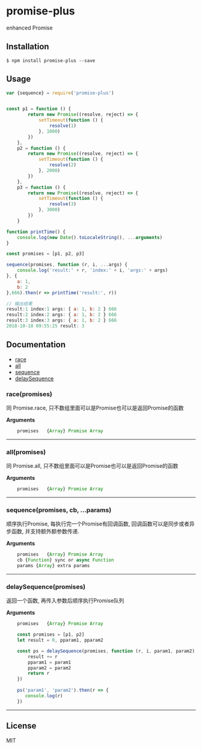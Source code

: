 # promise-plus

enhanced Promise


## Installation

    $ npm install promise-plus --save

## Usage

```javascript
var {sequence} = require('promise-plus')


const p1 = function () {
        return new Promise((resolve, reject) => {
            setTimeout(function () {
                resolve(1)
            }, 1000)
        })
    },
    p2 = function () {
        return new Promise((resolve, reject) => {
            setTimeout(function () {
                resolve(2)
            }, 2000)
        })
    },
    p3 = function () {
        return new Promise((resolve, reject) => {
            setTimeout(function () {
                resolve(3)
            }, 3000)
        })
    }

function printTime() {
    console.log(new Date().toLocaleString(), ...arguments)
}

const promises = [p1, p2, p3]

sequence(promises, function (r, i, ...args) {
    console.log('result:' + r, 'index:' + i, 'args:' + args)
}, {
    a: 1,
    b: 2
},666).then(r => printTime('result:', r))

// 输出结果
result:1 index:1 args: { a: 1, b: 2 } 666
result:2 index:2 args: { a: 1, b: 2 } 666
result:3 index:3 args: { a: 1, b: 2 } 666
2018-10-18 09:55:25 result: 3
```

## Documentation 
* [race](#race)   
* [all](#all)   
* [sequence](#sequence)   
* [delaySequence](#delaySequence)   


<a name="race"/>

### race(promises)

同 Promise.race, 只不数组里面可以是Promise也可以是返回Promise的函数

__Arguments__

```javascript
    promises   {Array} Promise Array
```

---------------------------------------
<a name="all"/>

### all(promises)

同 Promise.all, 只不数组里面可以是Promise也可以是返回Promise的函数

__Arguments__

```javascript
    promises   {Array} Promise Array
```

---------------------------------------

<a name="sequence"/>

### sequence(promises, cb, ...params)

顺序执行Promise, 每执行完一个Promise有回调函数, 回调函数可以是同步或者异步函数, 并支持额外额参数传递.

__Arguments__

```javascript
    promises   {Array} Promise Array
    cb {Function} sync or async Function
    params {Array} extra params
```

---------------------------------------




<a name="delaySequence"/>

### delaySequence(promises)

返回一个函数, 再传入参数后顺序执行Promise队列

__Arguments__

```javascript
    promises   {Array} Promise Array   
```

```js
    const promises = [p1, p2]
    let result = 0, pparam1, pparam2

    const ps = delaySequence(promises, function (r, i, param1, param2) {
        result += r
        pparam1 = param1
        pparam2 = param2
        return r
    })
    
    ps('param1', 'param2').then(r => {
       console.log(r)
    })
```


---------------------------------------





## License

  MIT